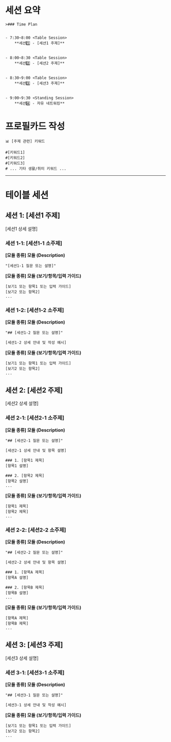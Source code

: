 # 세션 요약
```
>### Time Plan


- 7:30~8:00 <Table Session>
    **세션1️⃣ - [세션1 주제]**


- 8:00~8:30 <Table Session>
    **세션2️⃣ - [세션2 주제]**


- 8:30~9:00 <Table Session>
    **세션3️⃣ - [세션3 주제]**


- 9:00~9:30 <Standing Session>
    **세션4️⃣ - 자유 네트워킹**
```


# 프로필카드 작성

```
📊 [주제 관련] 키워드

#[키워드1]
#[키워드2]
#[키워드3]
# ... 기타 생활/취미 키워드 ...
```

---
# 테이블 세션

## 세션 1: [세션1 주제]

[세션1 상세 설명]

### 세션 1-1: [세션1-1 소주제]

<!-- 모듈 선택: [투표|설문|가중치 투표|밸런스 투표] 중 택1하여 아래 내용을 작성하세요. -->
**[모듈 종류] 모듈 (Description)**
```
"[세션1-1 질문 또는 설명]"
```

**[모듈 종류] 모듈 (보기/항목/입력 가이드)**
```
[보기1 또는 항목1 또는 입력 가이드]
[보기2 또는 항목2]
...
```

### 세션 1-2: [세션1-2 소주제]

<!-- 모듈 선택: [투표|설문|가중치 투표|밸런스 투표] 중 택1하여 아래 내용을 작성하세요. -->
**[모듈 종류] 모듈 (Description)**
```
"## [세션1-2 질문 또는 설명]"

[세션1-2 상세 안내 및 작성 예시]
```

**[모듈 종류] 모듈 (보기/항목/입력 가이드)**
```
[보기1 또는 항목1 또는 입력 가이드]
[보기2 또는 항목2]
...
```

## 세션 2: [세션2 주제]

[세션2 상세 설명]

### 세션 2-1: [세션2-1 소주제]

<!-- 모듈 선택: [투표|설문|가중치 투표|밸런스 투표] 중 택1하여 아래 내용을 작성하세요. -->
**[모듈 종류] 모듈 (Description)**
```
"## [세션2-1 질문 또는 설명]"

[세션2-1 상세 안내 및 항목 설명]

### 1. [항목1 제목]
[항목1 설명]

### 2. [항목2 제목]
[항목2 설명]
...
```

**[모듈 종류] 모듈 (보기/항목/입력 가이드)**
```
[항목1 제목]
[항목2 제목]
...
```

### 세션 2-2: [세션2-2 소주제]

<!-- 모듈 선택: [투표|설문|가중치 투표|밸런스 투표] 중 택1하여 아래 내용을 작성하세요. -->
**[모듈 종류] 모듈 (Description)**
```
"## [세션2-2 질문 또는 설명]"

[세션2-2 상세 안내 및 항목 설명]

### 1. [항목A 제목]
[항목A 설명]

### 2. [항목B 제목]
[항목B 설명]
...
```

**[모듈 종류] 모듈 (보기/항목/입력 가이드)**
```
[항목A 제목]
[항목B 제목]
...
```

## 세션 3: [세션3 주제]

[세션3 상세 설명]

### 세션 3-1: [세션3-1 소주제]

<!-- 모듈 선택: [투표|설문|가중치 투표|밸런스 투표] 중 택1하여 아래 내용을 작성하세요. -->
**[모듈 종류] 모듈 (Description)**
```
"## [세션3-1 질문 또는 설명]"

[세션3-1 상세 안내 및 작성 예시]
```

**[모듈 종류] 모듈 (보기/항목/입력 가이드)**
```
[보기1 또는 항목1 또는 입력 가이드]
[보기2 또는 항목2]
...
``` 